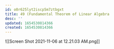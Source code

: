 ```yaml
---
id: o0r625lyt2iscp5m7ztbgxt
title: 49 (Fundamental Theorem of Linear Algebra
desc: ''
updated: 1654530814366
created: 1654530814366
---
```

![[Screen Shot 2021-11-06 at 12.21.03 AM.png]]
